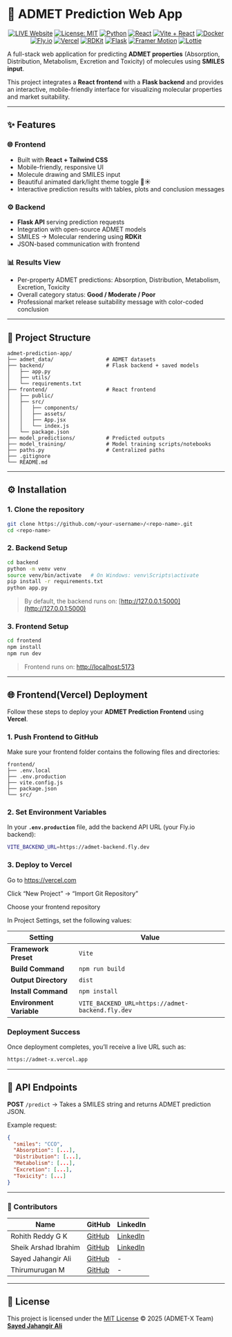 # 🧪 ADMET Prediction Web App

<div align="center">
  <!-- Badges -->
  <p>
    <a href="https://admet-x.vercel.app/"><img src="https://img.shields.io/badge/Live-Webpage-green" alt="LIVE Website"></a>
    <a href="LICENSE"><img src="https://img.shields.io/badge/License-MIT-yellow.svg" alt="License: MIT"></a>
    <a href="https://www.python.org/"><img src="https://img.shields.io/badge/Python-3.12-blue.svg" alt="Python"></a>
    <a href="https://reactjs.org/"><img src="https://img.shields.io/badge/React-18.2.0-blue.svg" alt="React"></a>
    <a href="https://vitejs.dev/"><img src="https://img.shields.io/badge/Vite-React-orange.svg" alt="Vite + React"></a>
    <a href="https://www.docker.com/"><img src="https://img.shields.io/badge/Docker-Container-blue.svg" alt="Docker"></a>
    <a href="https://fly.io/"><img src="https://img.shields.io/badge/Deployment-Fly.io-purple.svg" alt="Fly.io"></a>
    <a href="https://vercel.com/"><img src="https://img.shields.io/badge/Deployment-Vercel-purple.svg" alt="Vercel"></a>
    <a href="https://www.rdkit.org/"><img src="https://img.shields.io/badge/RDKit-Chemistry-green.svg" alt="RDKit"></a>
    <a href="https://flask.palletsprojects.com/"><img src="https://img.shields.io/badge/Flask-Backend-orange.svg" alt="Flask"></a>
    <a href="https://framer.com/motion/"><img src="https://img.shields.io/badge/FramerMotion-Animation-red.svg" alt="Framer Motion"></a>
    <a href="https://lottiefiles.com/"><img src="https://img.shields.io/badge/Lottie-Animations-blue.svg" alt="Lottie"></a>
  </p>
</div>

A full-stack web application for predicting **ADMET properties** (Absorption, Distribution, Metabolism, Excretion and Toxicity) of molecules using **SMILES input**.

This project integrates a **React frontend** with a **Flask backend** and provides an interactive, mobile-friendly interface for visualizing molecular properties and market suitability.

---

## ✨ Features

### 🌐 Frontend

* Built with **React + Tailwind CSS**
* Mobile-friendly, responsive UI
* Molecule drawing and SMILES input
* Beautiful animated dark/light theme toggle 🌙☀️
* Interactive prediction results with tables, plots and conclusion messages

### ⚙️ Backend

* **Flask API** serving prediction requests
* Integration with open-source ADMET models
* SMILES → Molecular rendering using **RDKit**
* JSON-based communication with frontend

### 📊 Results View

* Per-property ADMET predictions: Absorption, Distribution, Metabolism, Excretion, Toxicity
* Overall category status: **Good / Moderate / Poor**
* Professional market release suitability message with color-coded conclusion

---

## 📂 Project Structure

```
admet-prediction-app/
├── admet_data/                 # ADMET datasets
├── backend/                    # Flask backend + saved models
│   ├── app.py
│   ├── utils/
│   └── requirements.txt
├── frontend/                   # React frontend
│   ├── public/
│   ├── src/
│   │   ├── components/
│   │   ├── assets/
│   │   ├── App.jsx
│   │   └── index.js
│   └── package.json
├── model_predictions/          # Predicted outputs
├── model_training/             # Model training scripts/notebooks
├── paths.py                    # Centralized paths
├── .gitignore
└── README.md
```

---

## ⚙️ Installation

### 1. Clone the repository

```bash
git clone https://github.com/<your-username>/<repo-name>.git
cd <repo-name>
```

### 2. Backend Setup

```bash
cd backend
python -m venv venv
source venv/bin/activate   # On Windows: venv\Scripts\activate
pip install -r requirements.txt
python app.py
```

> By default, the backend runs on: [http://127.0.0.1:5000](http://127.0.0.1:5000)

### 3. Frontend Setup

```bash
cd frontend
npm install
npm run dev
```

> Frontend runs on: [http://localhost:5173](http://localhost:5173)

---

## 🌐 Frontend(Vercel) Deployment

Follow these steps to deploy your **ADMET Prediction Frontend** using **Vercel**.

### 1. Push Frontend to GitHub

Make sure your frontend folder contains the following files and directories:

```
frontend/
├── .env.local
├── .env.production
├── vite.config.js
├── package.json
└── src/
```

### 2. Set Environment Variables

In your **`.env.production`** file, add the backend API URL (your Fly.io backend):

```bash
VITE_BACKEND_URL=https://admet-backend.fly.dev
```

### 3. Deploy to Vercel

Go to https://vercel.com

Click “New Project” → “Import Git Repository”

Choose your frontend repository

In Project Settings, set the following values:

| Setting                  | Value                                                 |
| ------------------------ | ----------------------------------------------------- |
| **Framework Preset**     | `Vite`                                                |
| **Build Command**        | `npm run build`                                       |
| **Output Directory**     | `dist`                                                |
| **Install Command**      | `npm install`                                         |
| **Environment Variable** | `VITE_BACKEND_URL=https://admet-backend.fly.dev` |

### Deployment Success

Once deployment completes, you’ll receive a live URL such as:

```bash
https://admet-x.vercel.app
```

---

## 📡 API Endpoints

**POST** `/predict` → Takes a SMILES string and returns ADMET prediction JSON.

Example request:

```json
{
  "smiles": "CCO",
  "Absorption": [...],
  "Distribution": [...],
  "Metabolism": [...],
  "Excretion": [...],
  "Toxicity": [...]
}
```

---

### 👥 Contributors
| Name                 | GitHub                                     | LinkedIn                                               |
| ---------------------| ------------------------------------------ | ------------------------------------------------------ |
| Rohith Reddy G K     | [GitHub](https://github.com/RohithReddyGK)  | [LinkedIn](https://www.linkedin.com/in/rohithreddygk/)  |
| Sheik Arshad Ibrahim | [GitHub](https://github.com/arshadibrahim882) | [LinkedIn](https://www.linkedin.com/in/sheik-arshad-ibrahim/) |
| Sayed Jahangir Ali   | [GitHub](https://github.com/Jahangir-ali-74)      |  -  |
| Thirumurugan M       | [GitHub](https://github.com/thirumuruganmeganath-ops)      |  -     |

---

## 📝 License

This project is licensed under the [MIT License](./LICENSE) © 2025 (ADMET-X Team)  
[**Sayed Jahangir Ali**](https://github.com/Jahangir-ali-74) 
